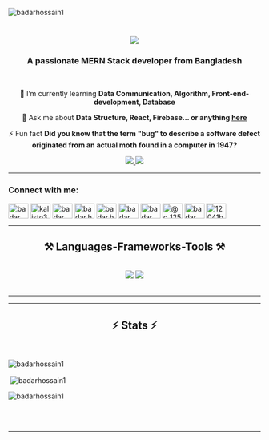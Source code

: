 <p align="left"> <img src="https://komarev.com/ghpvc/?username=badarhossain1&label=Profile%20views&color=0e75b6&style=flat" alt="badarhossain1" /> </p>

<h1 align="center">
    <img src="https://readme-typing-svg.herokuapp.com/?font=Righteous&size=35&center=true&vCenter=true&width=500&height=70&duration=4000&lines=Hi+There!+👋;+I'm+Badar+Hossain!;" />
</h1>

<h3 align="center">A passionate MERN Stack developer from Bangladesh</h3>

<br/>

<div align="center">
 
 
 
 🌱 I’m currently learning **Data Communication, Algorithm, Front-end-development, Database**

💬 Ask me about **Data Structure, React, Firebase... or anything [here](https://github.com/BadarHossain1)**

⚡ Fun fact **Did you know that the term "bug" to describe a software defect originated from an actual moth found in a computer in 1947?**

 </div>
 
<div align="center"> 
  <a href="mailto:badar12041@gmail.com">
    <img src="https://img.shields.io/badge/Gmail-333333?style=for-the-badge&logo=gmail&logoColor=red" />
  </a>
  <a href="https://linkedin.com/in/blank" target="_blank">
    <img src="https://img.shields.io/badge/LinkedIn-0077B5?style=for-the-badge&logo=linkedin&logoColor=white" target="_blank" />
  </a>
  
</div>

 <hr/>

 <h3 align="left">Connect with me:</h3>
<p align="left">
<a href="https://dev.to/badar_hossain" target="blank"><img align="center" src="https://raw.githubusercontent.com/rahuldkjain/github-profile-readme-generator/master/src/images/icons/Social/devto.svg" alt="badar_hossain" height="30" width="40" /></a>
<a href="https://twitter.com/kalisto307" target="blank"><img align="center" src="https://raw.githubusercontent.com/rahuldkjain/github-profile-readme-generator/master/src/images/icons/Social/twitter.svg" alt="kalisto307" height="30" width="40" /></a>
<a href="https://stackoverflow.com/users/badar hossain" target="blank"><img align="center" src="https://raw.githubusercontent.com/rahuldkjain/github-profile-readme-generator/master/src/images/icons/Social/stack-overflow.svg" alt="badar hossain" height="30" width="40" /></a>
<a href="https://fb.com/badar.hossain.92" target="blank"><img align="center" src="https://raw.githubusercontent.com/rahuldkjain/github-profile-readme-generator/master/src/images/icons/Social/facebook.svg" alt="badar.hossain.92" height="30" width="40" /></a>
<a href="https://instagram.com/badar.hossain.92" target="blank"><img align="center" src="https://raw.githubusercontent.com/rahuldkjain/github-profile-readme-generator/master/src/images/icons/Social/instagram.svg" alt="badar.hossain.92" height="30" width="40" /></a>
<a href="https://dribbble.com/badar_hossain" target="blank"><img align="center" src="https://raw.githubusercontent.com/rahuldkjain/github-profile-readme-generator/master/src/images/icons/Social/dribbble.svg" alt="badar_hossain" height="30" width="40" /></a>
<a href="https://www.behance.net/badar hossain" target="blank"><img align="center" src="https://raw.githubusercontent.com/rahuldkjain/github-profile-readme-generator/master/src/images/icons/Social/behance.svg" alt="badar hossain" height="30" width="40" /></a>
<a href="https://www.hackerrank.com/@c_125_badar" target="blank"><img align="center" src="https://raw.githubusercontent.com/rahuldkjain/github-profile-readme-generator/master/src/images/icons/Social/hackerrank.svg" alt="@c_125_badar" height="30" width="40" /></a>
<a href="https://codeforces.com/profile/badar_codes" target="blank"><img align="center" src="https://raw.githubusercontent.com/rahuldkjain/github-profile-readme-generator/master/src/images/icons/Social/codeforces.svg" alt="badar_codes" height="30" width="40" /></a>
<a href="https://www.leetcode.com/12041badarhossain" target="blank"><img align="center" src="https://raw.githubusercontent.com/rahuldkjain/github-profile-readme-generator/master/src/images/icons/Social/leet-code.svg" alt="12041badarhossain" height="30" width="40" /></a>
</p>

 <hr/>

 
<h2 align="center">⚒️ Languages-Frameworks-Tools ⚒️</h2>
<br/>
<div align="center">
    <img src="https://skillicons.dev/icons?i=react,bootstrap,html,css,vscode,github,figma,tailwind,git" />
    <img src="https://skillicons.dev/icons?i=nodejs,python,javascript,firebase,mongodb,c,cpp" /><br>
</div>

<br/>
<hr/>



<hr/>

<h2 align="center">⚡ Stats ⚡</h2>
<br>

<p><img align="center" src="https://github-readme-stats.vercel.app/api/top-langs?username=badarhossain1&show_icons=true&locale=en&layout=compact" alt="badarhossain1" /></p>

<p>&nbsp;<img align="center" src="https://github-readme-stats.vercel.app/api?username=badarhossain1&show_icons=true&locale=en" alt="badarhossain1" /></p>

<p><img align="center" src="https://github-readme-streak-stats.herokuapp.com/?user=badarhossain1&" alt="badarhossain1" /></p>


<br/><br/>

<hr/>

<br/>



<br/>
